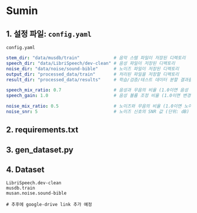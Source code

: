# Sumin 

## 1. 설정 파일: `config.yaml`

`config.yaml`

```yaml
stem_dir: "data/musdb/train"             # 음악 스템 파일이 저장된 디렉토리
speech_dir: "data/LibriSpeech/dev-clean" # 음성 파일이 저장된 디렉토리
noise_dir: "data/noise/sound-bible"      # 노이즈 파일이 저장된 디렉토리
output_dir: "processed_data/train"       # 처리된 파일을 저장할 디렉토리
result_dir: "processed_data/results"     # 학습/검증/테스트 데이터 분할 결과를 저장할 디렉토리

speech_mix_ratio: 0.7                    # 음성과 무음의 비율 (1.0이면 음성 세그먼트 간 간격이 없음)
speech_gain: 1.0                         # 음성 볼륨 조정 비율 (1.0이면 변경 없음)

noise_mix_ratio: 0.5                     # 노이즈와 무음의 비율 (1.0이면 노이즈 세그먼트 간 간격이 없음)
noise_snr: 5                             # 노이즈 신호의 SNR 값 (단위: dB)
```
## 2. requirements.txt
## 3. gen_dataset.py

## 4. Dataset

```
LibriSpeech.dev-clean
musdb.train
musan.noise.sound-bible

# 추후에 google-drive link 추가 예정
```
